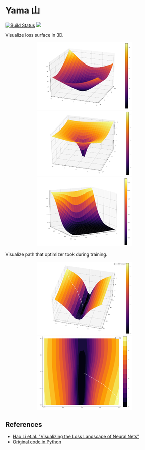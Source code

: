 # Yama 山

[![Build Status](https://github.com/pxl-th/Yama.jl/workflows/CI/badge.svg)](https://github.com/pxl-th/Yama.jl/actions)
[![](https://img.shields.io/badge/docs-latest-blue.svg)](https://pxl-th.github.io/Yama.jl/dev/)

Visualize loss surface in 3D.

<p align="center">
  <img src="res/mnist.png" width=300>
  <img src="res/mnist-log.png" width=300>
  <img src="res/mnist-two-checkpoints.png" width=300>
</p>

Visualize path that optimizer took during training.

<p align="center">
  <img src="res/optimizer-path-cnn-mnist-log.png" width=300>
  <img src="res/optimizer-path-cnn-mnist-log-2d.png" width=300>
</p>

## References

- [Hao Li et.al. "Visualizing the Loss Landscape of Neural Nets"](https://arxiv.org/abs/1712.09913)
- [Original code in Python](https://github.com/tomgoldstein/loss-landscape)

